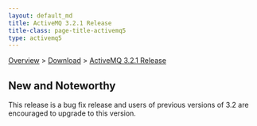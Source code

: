 ```yaml
---
layout: default_md
title: ActiveMQ 3.2.1 Release 
title-class: page-title-activemq5
type: activemq5
---
```


[Overview](overview) > [Download](download) > [ActiveMQ 3.2.1 Release](activemq-321-release)

New and Noteworthy
------------------

This release is a bug fix release and users of previous versions of 3.2 are encouraged to upgrade to this version.